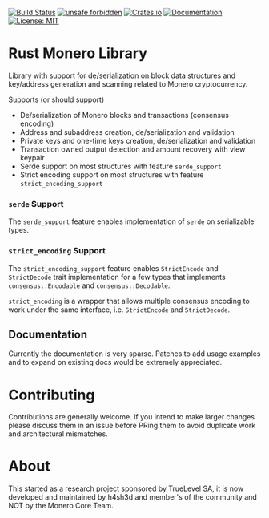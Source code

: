 [![Build Status](https://img.shields.io/github/workflow/status/monero-rs/monero-rs/CI/main)](https://github.com/monero-rs/monero-rs/actions/workflows/ci.yml)
[![unsafe forbidden](https://img.shields.io/badge/unsafe-forbidden-success.svg)](https://github.com/rust-secure-code/safety-dance/)
[![Crates.io](https://img.shields.io/crates/v/monero.svg)](https://crates.io/crates/monero)
[![Documentation](https://docs.rs/monero/badge.svg)](https://docs.rs/monero)
[![License: MIT](https://img.shields.io/badge/License-MIT-yellow.svg)](https://opensource.org/licenses/MIT)

Rust Monero Library
===

Library with support for de/serialization on block data structures and key/address generation and scanning related to Monero cryptocurrency.

Supports (or should support)

 * De/serialization of Monero blocks and transactions (consensus encoding)
 * Address and subaddress creation, de/serialization and validation
 * Private keys and one-time keys creation, de/serialization and validation
 * Transaction owned output detection and amount recovery with view keypair
 * Serde support on most structures with feature `serde_support`
 * Strict encoding support on most structures with feature `strict_encoding_support`

### `serde` Support

The `serde_support` feature enables implementation of `serde` on serializable types.

### `strict_encoding` Support

The `strict_encoding_support` feature enables `StrictEncode` and `StrictDecode` trait implementation for a few types that implements `consensus::Encodable` and `consensus::Decodable`.

`strict_encoding` is a wrapper that allows multiple consensus encoding to work under the same interface, i.e. `StrictEncode` and `StrictDecode`.

## Documentation

Currently the documentation is very sparse. Patches to add usage examples and to expand on existing docs would be extremely appreciated.

Contributing
===

Contributions are generally welcome. If you intend to make larger changes please discuss them in an issue before PRing them to avoid duplicate work and architectural mismatches.

About
===

This started as a research project sponsored by TrueLevel SA, it is now developed and maintained by h4sh3d and member's of the community and NOT by the Monero Core Team.
